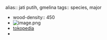 alias:: jati putih, gmelina
tags:: species, major

- wood-density:: 450
- ![image.png](https://peach-geographical-bat-397.mypinata.cloud/ipfs/QmSHUC5y6DBvVBX5GvMGBFAmbvhZ69MCoVp5BvEwZf3ZyZ)
- [tokopedia](https://www.tokopedia.com/febriantastor/3-benih-biji-jati-putih-gmelina-arborea-tree?extParam=ivf%3Dfalse%26src%3Dsearch)
-